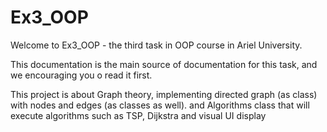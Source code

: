 # Ex3_OOP
Welcome to Ex3_OOP - the third task in OOP course in Ariel University.

This documentation is the main source of documentation for this task, and we encouraging you o read it first.

This project is about Graph theory, implementing directed graph (as class) with nodes and edges (as classes as well). and Algorithms class that will execute algorithms such as TSP, Dijkstra and visual UI display
